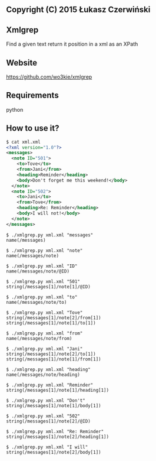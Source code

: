## Copyright (C) 2015 Łukasz Czerwiński

## Xmlgrep  
Find a given text return it position in a xml as an XPath  
  
## Website  
https://github.com/wo3kie/xmlgrep  
  
## Requirements  
python  
  
## How to use it?  
```xml
$ cat xml.xml   
<?xml version="1.0"?>  
<messages>  
  <note ID="501">  
    <to>Tove</to>  
    <from>Jani</from>  
    <heading>Reminder</heading>  
    <body>Don't forget me this weekend!</body>  
  </note>  
  <note ID="502">  
    <to>Jani</to>  
    <from>Tove</from>  
    <heading>Re: Reminder</heading>  
    <body>I will not!</body>  
  </note>   
</messages>  
```

```{r, engine='bash'}
$ ./xmlgrep.py xml.xml "messages"  
name(/messages)  
  
$ ./xmlgrep.py xml.xml "note"  
name(/messages/note)  
  
$ ./xmlgrep.py xml.xml "ID"  
name(/messages/note/@ID)  
  
$ ./xmlgrep.py xml.xml "501"  
string(/messages[1]/note[1]/@ID)  
  
$ ./xmlgrep.py xml.xml "to"  
name(/messages/note/to)  
  
$ ./xmlgrep.py xml.xml "Tove"  
string(/messages[1]/note[2]/from[1])  
string(/messages[1]/note[1]/to[1])  
  
$ ./xmlgrep.py xml.xml "from"  
name(/messages/note/from)  
  
$ ./xmlgrep.py xml.xml "Jani"  
string(/messages[1]/note[2]/to[1])  
string(/messages[1]/note[1]/from[1])  
  
$ ./xmlgrep.py xml.xml "heading"  
name(/messages/note/heading)  
  
$ ./xmlgrep.py xml.xml "Reminder"  
string(/messages[1]/note[1]/heading[1])  
  
$ ./xmlgrep.py xml.xml "Don't"  
string(/messages[1]/note[1]/body[1])  
  
$ ./xmlgrep.py xml.xml "502"  
string(/messages[1]/note[2]/@ID)  
  
$ ./xmlgrep.py xml.xml "Re: Reminder"  
string(/messages[1]/note[2]/heading[1])  
  
$ ./xmlgrep.py xml.xml "I will"  
string(/messages[1]/note[2]/body[1])  
```


